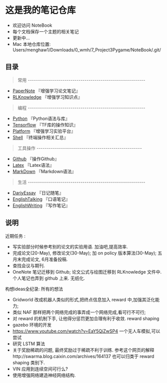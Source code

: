 #  这是我的笔记仓库
* 欢迎访问 NoteBook
* 每个文档保存一个主题的相关笔记
* 更新中...
* Mac 本地仓库位置: Users/menghaw1/Downloads/0_wmh/7_Project3Pygame/NoteBook/.git/

##  目录
> 常用  ----------------------------------------------------------

* [PaperNote](https://github.com/freelighting/NoteBook/blob/master/PaperNote.md)    『增强学习论文笔记』
* [RLKnowledge](https://github.com/freelighting/NoteBook/blob/master/RLKnowledge.md)    『增强学习知识点』

> 编程  ----------------------------------------------------------

* [Python](https://github.com/freelighting/NoteBook/blob/master/Python.md)    『Python语法与库』
* [Tensorflow](https://github.com/freelighting/NoteBook/blob/master/Tensorflow.md)    『TF库的操作知识』
* [Platform](https://github.com/freelighting/NoteBook/blob/master/Platform.md)    『增强学习实验平台』
* [Shell](https://github.com/freelighting/NoteBook/blob/master/Shell.md)    『终端操作相关汇总』

> 工具操作  ----------------------------------------------------

* [Github](https://github.com/freelighting/NoteBook/blob/master/Github.md)   『操作Github』
* [Latex](https://github.com/freelighting/NoteBook/blob/master/Latex.md)     『Latex语法』
* [MarkDown](https://github.com/freelighting/NoteBook/blob/master/MarkDown.md)    『Markdown语法』

> 生活  ----------------------------------------------------------

- [DariyEssay](https://github.com/freelighting/NoteBook/blob/master/DariyEssay.md)   『日记随笔』
- [EnglishTalking](https://github.com/freelighting/NoteBook/blob/master/EnglishTalking.md)   『口语笔记』
- [EnglishWriting](https://github.com/freelighting/NoteBook/blob/master/EnglishWriting.md)   『写作笔记』

## 说明

近期任务 :  

* 写实验部分时候参考别的论文的实验用语. 加油吧,提高效率.
* 完成论文(20-May), 修改论文(30-May); 加 on policy 版本算法(30-May);  五月末完成论文, 6月准备投稿. 
* 查找会议与期刊.
* OneNote 笔记迁移到 Github; 论文公式与绘图迁移到 RLKnowledge 文件中.个人笔记也弄到 github 上来. 无纸化.

构想ideas全纪录:     所有的想法

* Gridworld 改成机器人类似的形式,把终点信息加入 reward 中,加强其泛化能力; 
* 类似 NAF 那样把两个网络完成的事弄成一个网络完成,看可行不可行;
* 对 reward 的机制下手, 让他得分惩罚更加合理有利于收敛.  reward shaping
* gazebo 环境的开发
* https://www.youtube.com/watch?v=EaY5QiZwSP4 一个无人车模拟,可以尝试
* 研究 LSTM 算法
* 关于奖励稀疏的问题, 最终奖励过于稀疏不利于训练. 参考这个网页的解释http://swarma.blog.caixin.com/archives/164137  也可以归类于 reward shaping 类别下.
* VIN 应用到连续空间可行么?
* 使用增强网络建造神经网络结构.

